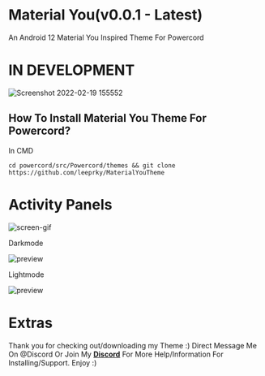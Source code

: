 # Material You(v0.0.1 - Latest)
An Android 12 Material You Inspired Theme For Powercord

# IN DEVELOPMENT

![Screenshot 2022-02-19 155552](https://user-images.githubusercontent.com/71296232/154808355-06b4ed54-1e32-4557-9254-22001e9e7dd3.png)

## How To Install Material You Theme For Powercord?

In CMD

```
cd powercord/src/Powercord/themes && git clone https://github.com/leeprky/MaterialYouTheme
```

# Activity Panels

![screen-gif](https://i.imgur.com/qEIaWWK.gif)

Darkmode

![preview]()

Lightmode

![preview]()

# Extras 

Thank you for checking out/downloading my Theme :)
Direct Message Me On @Discord Or Join My **[Discord](https://discord.gg/Ff3rqAYB89)** For More Help/Information For Installing/Support. Enjoy :)
